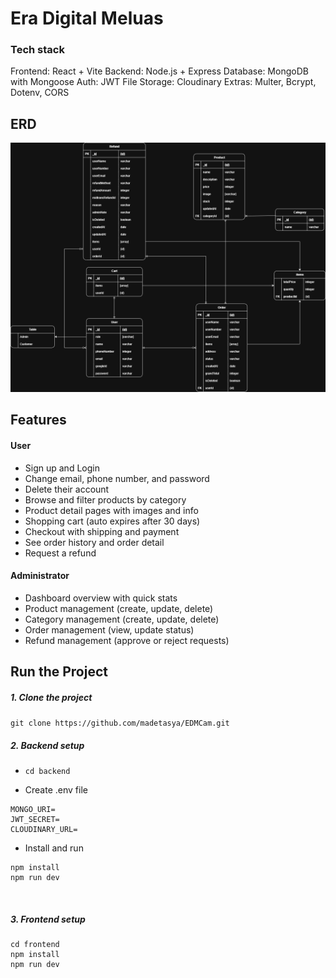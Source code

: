 # Era Digital Meluas

### Tech stack
Frontend: React + Vite
Backend: Node.js + Express
Database: MongoDB with Mongoose
Auth: JWT
File Storage: Cloudinary
Extras: Multer, Bcrypt, Dotenv, CORS

## ERD
![erd](EDM.png)

## Features

#### User
* Sign up and Login
* Change email, phone number, and password
* Delete their account
* Browse and filter products by category
* Product detail pages with images and info
* Shopping cart (auto expires after 30 days)
* Checkout with shipping and payment
* See order history and order detail
* Request a refund

#### Administrator
- Dashboard overview with quick stats
- Product management (create, update, delete)
- Category management (create, update, delete)
- Order management (view, update status)
- Refund management (approve or reject requests)

## Run the Project
##### 1. Clone the project
`git clone https://github.com/madetasya/EDMCam.git
`
<br>

##### 2. Backend setup

* `cd backend`

* Create .env file
``` 
MONGO_URI=
JWT_SECRET=
CLOUDINARY_URL=
```

* Install and run
```
npm install
npm run dev
```
<br>

##### 3. Frontend setup

```
cd frontend
npm install
npm run dev
```